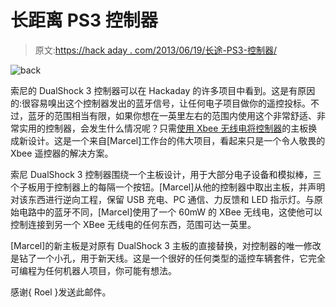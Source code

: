 # 长距离 PS3 控制器

> 原文:[https://hack aday . com/2013/06/19/长途-PS3-控制器/](https://hackaday.com/2013/06/19/long-distance-ps3-controller/)

![back](../Images/d57de6fff3dabbdb31707b6d59631b0c.png)

索尼的 DualShock 3 控制器可以在 Hackaday 的许多项目中看到。这是有原因的:很容易嗅出这个控制器发出的蓝牙信号，让任何电子项目做你的遥控投标。不过，蓝牙的范围相当有限，如果你想在一英里左右的范围内使用这个非常舒适、非常实用的控制器，会发生什么情况呢？只需[使用 Xbee 无线电将控制器](http://proofofprinciple.nl/index.php/ps3-rc)的主板换成新设计。这是一个来自[Marcel]工作台的伟大项目，看起来只是一个令人敬畏的 Xbee 遥控器的解决方案。

索尼 DualShock 3 控制器围绕一个主板设计，用于大部分电子设备和模拟棒，三个子板用于控制器上的每隔一个按钮。[Marcel]从他的控制器中取出主板，并声明对该东西进行逆向工程，保留 USB 充电、PC 通信、力反馈和 LED 指示灯。与原始电路中的蓝牙不同，[Marcel]使用了一个 60mW 的 XBee 无线电，这使他可以控制连接到另一个 XBee 无线电的任何东西，范围可达一英里。

[Marcel]的新主板是对原有 DualShock 3 主板的直接替换，对控制器的唯一修改是钻了一个小孔，用于新天线。这是一个很好的任何类型的遥控车辆套件，它完全可编程为任何机器人项目，你可能有想法。

感谢{ Roel }发送此邮件。
